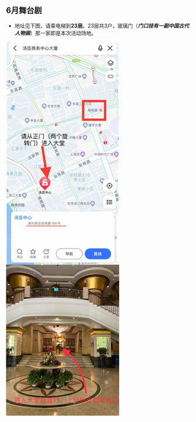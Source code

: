 ## 6月舞台剧

- 地址见下图，请乘电梯到**23层**。23层共3户，玻璃门（***门口挂有一副中国古代人物画***）那一家即是本次活动场地。


![地址](assets/posters/address.JPG)



